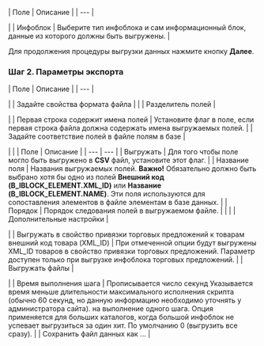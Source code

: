 | Поле | Описание |
| --- |

|
| Инфоблок | Выберите тип инфоблока и сам информационный блок, данные из которого должны быть выгружены. |

Для продолжения процедуры выгрузки данных нажмите кнопку **Далее**.

### Шаг 2. Параметры экспорта

| Поле | Описание |
| --- |

|
| Задайте свойства формата файла | |
| Разделитель полей |

|
| Первая строка содержит имена полей | Установите флаг в поле, если первая строка файла должна содержать имена выгружаемых полей. |
| Задайте соответствие полей в файле полям в базе |

|
| | Поле | Описание | | --- | --- | | Выгружать | Для того чтобы поле могло быть выгружено в **CSV** файл, установите этот флаг. | | Название поля | Названия выгружаемых полей. **Важно!** Обязательно должно быть выбрано хотя бы одно из полей **Внешний код (B\_IBLOCK\_ELEMENT.XML\_ID)** или **Название (B\_IBLOCK\_ELEMENT.NAME)**. Эти поля используются для сопоставления элементов в файле элементам в базе данных. | | Порядок | Порядок следования полей в выгружаемом файле. | | |
| Дополнительные настройки |

|
| Выгружать в свойство привязки торговых предложений к товарам внешний код товара (XML\_ID) | При отмеченной опции будут выгружены XML\_ID товаров в свойство привязки торговых предложений.    Параметр доступен только при выгрузке инфоблока торговых предложений. |
| Выгружать файлы |

|
| Время выполнения шага | Прописывается число секунд    Указывается время меньше длительности максимального исполнения скрипта (обычно 60 секунд, но данную информацию необходимо уточнять у администратора сайта). на выполнение одного шага. Опция применяется для больших каталогов, когда большой инфоблок не успевает выгрузиться за один хит. По умолчанию 0 (выгрузить все сразу). |
| Сохранить файл данных как ... |